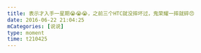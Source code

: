 ```yaml
---
title: 表示才入手一星期😭😭😭，之前三个HTC就没摔坏过，鬼荣耀一摔就碎😠
date: 2016-06-22 21:04:25
mCategories: [说说]
type: moment
time: t210425
---
```


<div id="pics-20160622210425"></div>

<script src="/lib/moment/pics.js"></script>
<script>
var data = [
    {"link": "2016-06-22_000000.jpeg", "type": "shuoshuo"}
];
picsRender(data, "pics-20160622210425");
</script>
